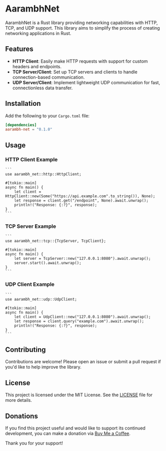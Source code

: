 # AarambhNet

AarambhNet is a Rust library providing networking capabilities with HTTP, TCP, and UDP support. This library aims to simplify the process of creating networking applications in Rust.

## Features

- **HTTP Client**: Easily make HTTP requests with support for custom headers and endpoints.
- **TCP Server/Client**: Set up TCP servers and clients to handle connection-based communication.
- **UDP Server/Client**: Implement lightweight UDP communication for fast, connectionless data transfer.

## Installation

Add the following to your `Cargo.toml` file:

```toml
[dependencies]
aarambh-net = "0.1.0"
```

## Usage

### HTTP Client Example

    ```
    use aarambh_net::http::HttpClient;

    #[tokio::main]
    async fn main() {
        let client = HttpClient::new(Some("https://api.example.com".to_string()), None);
        let response = client.get("/endpoint", None).await.unwrap();
        println!("Response: {:?}", response);
    }
    ```

### TCP Server Example

    ```
    use aarambh_net::tcp::{TcpServer, TcpClient};

    #[tokio::main]
    async fn main() {
        let server = TcpServer::new("127.0.0.1:8080").await.unwrap();
        server.start().await.unwrap();
    }
    ```

### UDP Client Example

    ```
    use aarambh_net::udp::UdpClient;

    #[tokio::main]
    async fn main() {
        let client = UdpClient::new("127.0.0.1:8080").await.unwrap();
        let response = client.query("example.com").await.unwrap();
        println!("Response: {:?}", response);
    }
    ```

## Contributing
Contributions are welcome! Please open an issue or submit a pull request if you'd like to help improve the library.

## License

This project is licensed under the MIT License. See the [LICENSE](./LICENSE) file for more details.

## Donations

If you find this project useful and would like to support its continued development, you can make a donation via [Buy Me a Coffee](https://buymeacoffee.com/aarambhdevhub).

Thank you for your support!